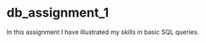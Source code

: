 db_assignment_1
===============

In this assignment I have illustrated my skills in basic SQL queries.
